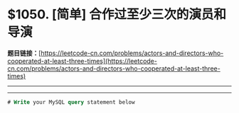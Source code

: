 # $1050. [简单] 合作过至少三次的演员和导演

**题目链接：**[https://leetcode-cn.com/problems/actors-and-directors-who-cooperated-at-least-three-times](https://leetcode-cn.com/problems/actors-and-directors-who-cooperated-at-least-three-times)

---

<Cards card="leetcode_1050_actors-and-directors-who-cooperated-at-least-three-times"></Cards>

---

```sql
# Write your MySQL query statement below
```